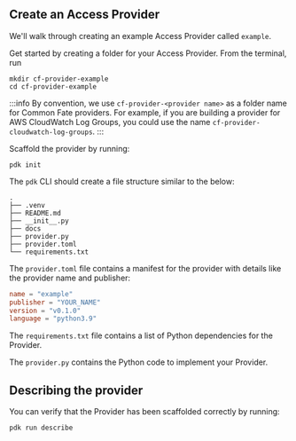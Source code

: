## Create an Access Provider

We'll walk through creating an example Access Provider called `example`.

Get started by creating a folder for your Access Provider. From the terminal, run

```
mkdir cf-provider-example
cd cf-provider-example
```

:::info
By convention, we use `cf-provider-<provider name>` as a folder name for Common Fate providers. For example, if you are building a provider for AWS CloudWatch Log Groups, you could use the name `cf-provider-cloudwatch-log-groups`.
:::

Scaffold the provider by running:

```
pdk init
```

The `pdk` CLI should create a file structure similar to the below:

```
.
├── .venv
├── README.md
├── __init__.py
├── docs
├── provider.py
├── provider.toml
└── requirements.txt
```

The `provider.toml` file contains a manifest for the provider with details like the provider name and publisher:

```toml
name = "example"
publisher = "YOUR_NAME"
version = "v0.1.0"
language = "python3.9"
```

The `requirements.txt` file contains a list of Python dependencies for the Provider.

The `provider.py` contains the Python code to implement your Provider.

## Describing the provider

You can verify that the Provider has been scaffolded correctly by running:

```
pdk run describe
```
